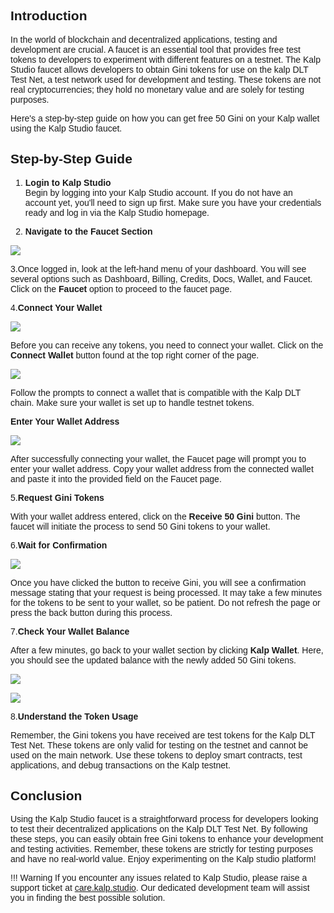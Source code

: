 <style> body {  font-family: "Source Sans 3", sans-serif!important; }</style>
<link href="https://fonts.googleapis.com/css2?family=Source+Sans+3:ital,wght@0,200..900;1,200..900&display=swap" rel="stylesheet">    <link rel="stylesheet" href="https://fonts.googleapis.com/icon?family=Material+Icons">

## **Introduction**

In the world of blockchain and decentralized applications, testing and development are crucial. A faucet is an essential tool that provides free test tokens to developers to experiment with different features on a testnet. The Kalp Studio faucet allows developers to obtain Gini tokens for use on the kalp DLT Test Net, a test network used for development and testing. These tokens are not real cryptocurrencies; they hold no monetary value and are solely for testing purposes.

Here's a step-by-step guide on how you can get free 50 Gini on your Kalp wallet using the Kalp Studio faucet.

## **Step-by-Step Guide**

1.  **Login to Kalp Studio**  
    Begin by logging into your Kalp Studio account. If you do not have an account yet, you'll need to sign up first. Make sure you have your credentials ready and log in via the Kalp Studio homepage.
    
2.  **Navigate to the Faucet Section**

![](https://docs.kalp.studio/~gitbook/image?url=https%3A%2F%2F1148605496-files.gitbook.io%2F%7E%2Ffiles%2Fv0%2Fb%2Fgitbook-x-prod.appspot.com%2Fo%2Fspaces%252F4gkv2XhY4CmWY6Vp0djW%252Fuploads%252F25HjSMNrAx3HfDZmMS4i%252Fimage.png%3Falt%3Dmedia%26token%3D416b8f6d-b5a1-4d59-aae9-f65ce6201acf&width=768&dpr=4&quality=100&sign=e618d527&sv=1)

3.Once logged in, look at the left-hand menu of your dashboard. You will see several options such as Dashboard, Billing, Credits, Docs, Wallet, and Faucet. Click on the **Faucet** option to proceed to the faucet page.
    
4.**Connect Your Wallet**

![](https://docs.kalp.studio/~gitbook/image?url=https%3A%2F%2F1148605496-files.gitbook.io%2F%7E%2Ffiles%2Fv0%2Fb%2Fgitbook-x-prod.appspot.com%2Fo%2Fspaces%252F4gkv2XhY4CmWY6Vp0djW%252Fuploads%252FwhKcHfBDQMlfIVnoFzXo%252Fimage.png%3Falt%3Dmedia%26token%3D4e85c6e1-a60b-47c9-ba7e-de78f786f243&width=768&dpr=4&quality=100&sign=8edc2316&sv=1)

Before you can receive any tokens, you need to connect your wallet. Click on the **Connect Wallet** button found at the top right corner of the page.

![](https://docs.kalp.studio/~gitbook/image?url=https%3A%2F%2F1148605496-files.gitbook.io%2F%7E%2Ffiles%2Fv0%2Fb%2Fgitbook-x-prod.appspot.com%2Fo%2Fspaces%252F4gkv2XhY4CmWY6Vp0djW%252Fuploads%252FQdsDUSv64KTW6A5xJE6e%252Fimage.png%3Falt%3Dmedia%26token%3D21a73f55-efc0-4f65-b9a3-bec873f4ff3e&width=768&dpr=4&quality=100&sign=559d81a&sv=1)

Follow the prompts to connect a wallet that is compatible with the Kalp DLT chain. Make sure your wallet is set up to handle testnet tokens.

**Enter Your Wallet Address**

![](https://docs.kalp.studio/~gitbook/image?url=https%3A%2F%2F1148605496-files.gitbook.io%2F%7E%2Ffiles%2Fv0%2Fb%2Fgitbook-x-prod.appspot.com%2Fo%2Fspaces%252F4gkv2XhY4CmWY6Vp0djW%252Fuploads%252FrNoLiquLNRC8SoYeATjU%252Fimage.png%3Falt%3Dmedia%26token%3D486de206-1f10-463a-b5cd-baf3e20a0d8f&width=768&dpr=4&quality=100&sign=ffc5453c&sv=1)

After successfully connecting your wallet, the Faucet page will prompt you to enter your wallet address. Copy your wallet address from the connected wallet and paste it into the provided field on the Faucet page.
    
5.**Request Gini Tokens**  

With your wallet address entered, click on the **Receive 50 Gini** button. The faucet will initiate the process to send 50 Gini tokens to your wallet.
    
6.**Wait for Confirmation**

![](https://docs.kalp.studio/~gitbook/image?url=https%3A%2F%2F1148605496-files.gitbook.io%2F%7E%2Ffiles%2Fv0%2Fb%2Fgitbook-x-prod.appspot.com%2Fo%2Fspaces%252F4gkv2XhY4CmWY6Vp0djW%252Fuploads%252FxvvWDMDV8pZWZC1d58Uh%252Fimage.png%3Falt%3Dmedia%26token%3D06a10172-aba5-419f-b81c-5bf470a32cb7&width=768&dpr=4&quality=100&sign=14163f7e&sv=1)

Once you have clicked the button to receive Gini, you will see a confirmation message stating that your request is being processed. It may take a few minutes for the tokens to be sent to your wallet, so be patient. Do not refresh the page or press the back button during this process.
    
7.**Check Your Wallet Balance**
    
After a few minutes, go back to your wallet section by clicking **Kalp** **Wallet**. Here, you should see the updated balance with the newly added 50 Gini tokens.

![](https://docs.kalp.studio/~gitbook/image?url=https%3A%2F%2F1148605496-files.gitbook.io%2F%7E%2Ffiles%2Fv0%2Fb%2Fgitbook-x-prod.appspot.com%2Fo%2Fspaces%252F4gkv2XhY4CmWY6Vp0djW%252Fuploads%252FV7rKqv8ZBTNyxbyoyDQ4%252Fimage.png%3Falt%3Dmedia%26token%3Dcf0389a8-c3eb-43a3-af48-7b196f48bfb5&width=768&dpr=4&quality=100&sign=d0b32b95&sv=1)

![](https://docs.kalp.studio/~gitbook/image?url=https%3A%2F%2F1148605496-files.gitbook.io%2F%7E%2Ffiles%2Fv0%2Fb%2Fgitbook-x-prod.appspot.com%2Fo%2Fspaces%252F4gkv2XhY4CmWY6Vp0djW%252Fuploads%252FyMo2uKapKDTyjn8iae2D%252Fimage.png%3Falt%3Dmedia%26token%3D49b425d5-e20a-44be-9367-25b984ec4880&width=768&dpr=4&quality=100&sign=e237b33c&sv=1)

8.**Understand the Token Usage**  

Remember, the Gini tokens you have received are test tokens for the Kalp DLT Test Net. These tokens are only valid for testing on the testnet and cannot be used on the main network. Use these tokens to deploy smart contracts, test applications, and debug transactions on the Kalp testnet.
    

## **Conclusion**

Using the Kalp Studio faucet is a straightforward process for developers looking to test their decentralized applications on the Kalp DLT Test Net. By following these steps, you can easily obtain free Gini tokens to enhance your development and testing activities. Remember, these tokens are strictly for testing purposes and have no real-world value. Enjoy experimenting on the Kalp studio platform!

!!! Warning
    If you encounter any issues related to Kalp Studio, please raise a support ticket at [care.kalp.studio](mailto:care.kalp.studio). Our dedicated development team will assist you in finding the best possible solution.